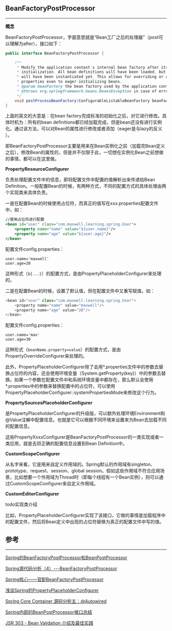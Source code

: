 ## **BeanFactoryPostProcessor**

---

**概念**

BeanFactoryPostProcessor，字面意思就是“Bean工厂之后的处理器”（post可以理解为after），接口如下：

```java
public interface BeanFactoryPostProcessor {

    /**
     * Modify the application context's internal bean factory after its standard
     * initialization. All bean definitions will have been loaded, but no beans
     * will have been instantiated yet. This allows for overriding or adding
     * properties even to eager-initializing beans.
     * @param beanFactory the bean factory used by the application context
     * @throws org.springframework.beans.BeansException in case of errors
     */
    void postProcessBeanFactory(ConfigurableListableBeanFactory beanFactory) throws BeansException;
}
```

上面的英文的大意是：在bean factory完成标准的初始化之后，对它进行修改。具体时机为：所有的bean definitions都已经加载完成，但是bean还没有进行实例化。通过该方法，可以对Bean的属性进行修改或者添加（eager是与lazy的反义 ）。

即BeanFactoryPostProcessor主要是用来在Bean实例化之前（加载完Bean定义之后），修改Bean的属性的，但是并不仅限于此，一切想在实例化Bean之前想做的事情，都可以在这里做。

**PropertyResourceConfigurer**

 负责处理配置文件中的信息，即将配置文件中配置的值解析出来传递给Bean Definition。一般配置Bean的时候，有两种方式，不同的配置方式的具体处理由两个实现类来具体负责。

一是在配置Bean的时候使用占位符，而真正的值写在xxx.properties配置文件中，如：

```xml
//使用占位符进行配置
<bean id="user" class="com.maxwell.learning.spring.User">
    <property name="name" value="${user.name}"/>
    <property name="age" value="${user.age}"/>
</bean>
```

配置文件config.properties：

```
user.name='maxwell'
user.age=20
```

这种形式（`${...}`）的配置方式，是由PropertyPlaceholderConfigurer来处理的。

二是在配置Bean的时候，设置了默认值，但在配置文件中又重写赋值，如：

```java
<bean id="user" class="com.maxwell.learning.spring.User">
    <property name="name" value="maxwell"/>
    <property name="age" value="20"/>
</bean>
```

配置文件config.properties：

```
user.name='max'
user.age=30
```

这种形式（`beanName.property=value`）的配置方式，是由PropertyOverrideConfigurer来处理的。

此外，PropertyPlaceholderConfigurer除了会用\*.properties文件中的参数去替换占位符的内容，还会使用环境变量（System.getProperty\(key\)）中的参数去替换。如果一个参数在配置文件中和系统环境变量中都存在，那么默认会使用\*.properties中的参数来替换配置中的占位符，可以使用PropertyPlaceholderConfigurer::systemPropertiesMode来修改这个行为。

**PropertySourcesPlaceholderConfigurer**

 是PropertyPlaceholderConfigurer的升级版，可以额外处理环境Environment和@Value注解中配置信息。也就是它可以根据不同环境来设置来为Bean去加载不同的配置信息。

这些PropertyXxxxConfigurer是BeanFactoryPostProcessor的一类实现或者一类应用，就是去将正确的配置信息设置到Bean Definition中。

**CustomScopeConfigurer**

从名字来看，它是用来自定义作用域的。Spring默认的作用域有singleton、prototype、request、session、global session。 假如这些作用域不符合应用场景，比如想要一个作用域为Thread时（即每个线程有一个Bean实例），则可以通过CustomScopeConfigurer来自定义作用域。

**CustomEditorConfigurer**



 

 

todo实现类介绍

比如，PropertyPlaceholderConfigurer实现了该接口，它做的事情是加载程序中的配置文件，然后将Bean定义中出现的占位符替换为真正的配置文件中写的值。

## 参考

---

[Spring的BeanFactoryPostProcessor和BeanPostProcessor](https://blog.csdn.net/caihaijiang/article/details/35552859)

[Spring源代码分析（4）---BeanFactoryPostProcessor  ](https://blog.csdn.net/turkeyzhou/article/details/2915438?utm_source=blogxgwz0)

[Spring核心——官配BeanFactoryPostProcessor](https://my.oschina.net/chkui/blog/1854771)

[浅谈Spring的PropertyPlaceholderConfigurer](https://blog.csdn.net/qq_26222859/article/details/51104582?utm_source=blogxgwz0)

[Spring Core Container 源码分析五：@Autowired](https://www.shangyang.me/2017/04/05/spring-core-container-sourcecode-analysis-annotation-autowired/)

[Spring内部的BeanPostProcessor接口总结          ](https://fangjian0423.github.io/2017/06/20/spring-bean-post-processor/)

[JSR 303 - Bean Validation 介绍及最佳实践                  
](https://www.ibm.com/developerworks/cn/java/j-lo-jsr303/index.html)

